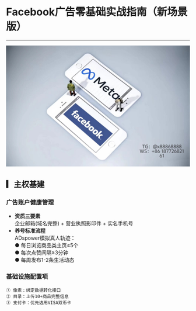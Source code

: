 # Facebook广告零基础实战指南（新场景版）
---
 ![替代文字](微信图片_20250331131736.jpg)
## ▎主权基建
### 广告账户健康管理
- **资质三要素**  
企业邮箱(域名完整) + 营业执照影印件 + 实名手机号  
- **养号标准流程**  
ADspower模拟真人轨迹：  
● 每日浏览商品类主页≥5个  
● 每次点赞间隔≥3分钟  
● 每周发布1-2条生活动态  
### 基础设施配置项
```plaintext
① 像素：绑定数据转化接口  
② 目录：上传10+商品完整信息  
③ 支付卡：优先选用VISA双币卡

